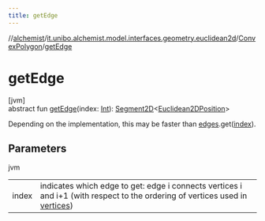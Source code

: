 ```yaml
---
title: getEdge
---
```

//[alchemist](../../../index.html)/[it.unibo.alchemist.model.interfaces.geometry.euclidean2d](../index.html)/[ConvexPolygon](index.html)/[getEdge](get-edge.html)



# getEdge



[jvm]\
abstract fun [getEdge](get-edge.html)(index: [Int](https://kotlinlang.org/api/latest/jvm/stdlib/kotlin/-int/index.html)): [Segment2D](../-segment2-d/index.html)<[Euclidean2DPosition](../../it.unibo.alchemist.model.implementations.positions/-euclidean2-d-position/index.html)>



Depending on the implementation, this may be faster than [edges](edges.html).get([index](get-edge.html)).



## Parameters


jvm

| | |
|---|---|
| index | indicates which edge to get: edge i connects vertices i and i+1 (with respect to the ordering of vertices used in [vertices](vertices.html)) |




